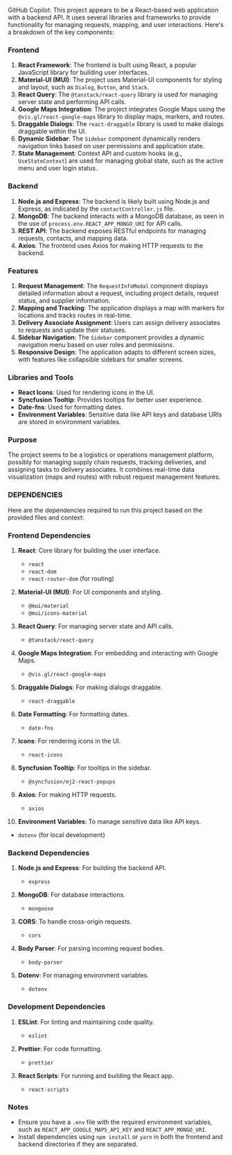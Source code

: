 
GitHub Copilot: This project appears to be a React-based web application with a backend API. It uses several libraries and frameworks to provide functionality for managing requests, mapping, and user interactions. Here's a breakdown of the key components:

### Frontend
1. **React Framework**: The frontend is built using React, a popular JavaScript library for building user interfaces.
2. **Material-UI (MUI)**: The project uses Material-UI components for styling and layout, such as `Dialog`, `Button`, and `Stack`.
3. **React Query**: The `@tanstack/react-query` library is used for managing server state and performing API calls.
4. **Google Maps Integration**: The project integrates Google Maps using the `@vis.gl/react-google-maps` library to display maps, markers, and routes.
5. **Draggable Dialogs**: The `react-draggable` library is used to make dialogs draggable within the UI.
6. **Dynamic Sidebar**: The `Sidebar` component dynamically renders navigation links based on user permissions and application state.
7. **State Management**: Context API and custom hooks (e.g., `UseStateContext`) are used for managing global state, such as the active menu and user login status.

### Backend
1. **Node.js and Express**: The backend is likely built using Node.js and Express, as indicated by the `contactController.js` file.
2. **MongoDB**: The backend interacts with a MongoDB database, as seen in the use of `process.env.REACT_APP_MONGO_URI` for API calls.
3. **REST API**: The backend exposes RESTful endpoints for managing requests, contacts, and mapping data.
4. **Axios**: The frontend uses Axios for making HTTP requests to the backend.

### Features
1. **Request Management**: The `RequestInfoModal` component displays detailed information about a request, including project details, request status, and supplier information.
2. **Mapping and Tracking**: The application displays a map with markers for locations and tracks routes in real-time.
3. **Delivery Associate Assignment**: Users can assign delivery associates to requests and update their statuses.
4. **Sidebar Navigation**: The `Sidebar` component provides a dynamic navigation menu based on user roles and permissions.
5. **Responsive Design**: The application adapts to different screen sizes, with features like collapsible sidebars for smaller screens.

### Libraries and Tools
- **React Icons**: Used for rendering icons in the UI.
- **Syncfusion Tooltip**: Provides tooltips for better user experience.
- **Date-fns**: Used for formatting dates.
- **Environment Variables**: Sensitive data like API keys and database URIs are stored in environment variables.

### Purpose
The project seems to be a logistics or operations management platform, possibly for managing supply chain requests, tracking deliveries, and assigning tasks to delivery associates. It combines real-time data visualization (maps and routes) with robust request management features.

### DEPENDENCIES
Here are the dependencies required to run this project based on the provided files and context:

### Frontend Dependencies
1. **React**: Core library for building the user interface.
   - `react`
   - `react-dom`
   - `react-router-dom` (for routing)

2. **Material-UI (MUI)**: For UI components and styling.
   - `@mui/material`
   - `@mui/icons-material`

3. **React Query**: For managing server state and API calls.
   - `@tanstack/react-query`

4. **Google Maps Integration**: For embedding and interacting with Google Maps.
   - `@vis.gl/react-google-maps`

5. **Draggable Dialogs**: For making dialogs draggable.
   - `react-draggable`

6. **Date Formatting**: For formatting dates.
   - `date-fns`

7. **Icons**: For rendering icons in the UI.
   - `react-icons`

8. **Syncfusion Tooltip**: For tooltips in the sidebar.
   - `@syncfusion/ej2-react-popups`

9. **Axios**: For making HTTP requests.
   - `axios`

10. **Environment Variables**: To manage sensitive data like API keys.
   - `dotenv` (for local development)

### Backend Dependencies
1. **Node.js and Express**: For building the backend API.
   - `express`

2. **MongoDB**: For database interactions.
   - `mongoose`

3. **CORS**: To handle cross-origin requests.
   - `cors`

4. **Body Parser**: For parsing incoming request bodies.
   - `body-parser`

5. **Dotenv**: For managing environment variables.
   - `dotenv`

### Development Dependencies
1. **ESLint**: For linting and maintaining code quality.
   - `eslint`

2. **Prettier**: For code formatting.
   - `prettier`

3. **React Scripts**: For running and building the React app.
   - `react-scripts`

### Notes
- Ensure you have a `.env` file with the required environment variables, such as `REACT_APP_GOOGLE_MAPS_API_KEY` and `REACT_APP_MONGO_URI`.
- Install dependencies using `npm install` or `yarn` in both the frontend and backend directories if they are separated.
